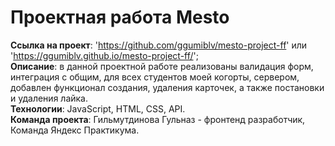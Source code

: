 # Проектная работа Mesto
**Ссылка на проект**: 'https://github.com/ggumiblv/mesto-project-ff' или 'https://ggumiblv.github.io/mesto-project-ff/';  
**Описание**: в данной проектной работе реализованы валидация форм, интеграция с общим, для всех студентов моей когорты, сервером, добавлен функционал создания, удаления карточек, а также постановки и удаления лайка.  
**Технологии**: JavaScript, HTML, CSS, API.  
**Команда проекта**: Гильмутдинова Гульназ - фронтенд разработчик, Команда Яндекс Практикума.  

